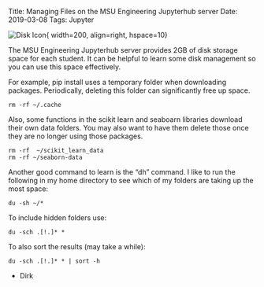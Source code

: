 Title: Managing Files on the MSU Engineering Jupyterhub server
Date: 2019-03-08
Tags: Jupyter

![Disk Icon](//colbrydi.github.io/images/Floppy_Disk.png){ width=200, align=right, hspace=10}

The MSU Engineering Jupyterhub server provides 2GB of disk storage space for each student.  It can be helpful to learn some disk management so you can use this space effectively.

For example, pip install uses a temporary folder when downloading packages.  Periodically, deleting this folder can significantly free up space.  

```rm -rf ~/.cache```

Also, some functions in the scikit learn and seaboarn libraries download their own data folders. You may also want to have them delete those once they are no longer using those packages.

```
rm -rf  ~/scikit_learn_data
rm -rf ~/seaborn-data
```

Another good command to learn is the “dh” command.  I like to run the following in my home directory to see which of my folders are taking up the most space:

```du -sh ~/*```

To include hidden folders use:

```du -sch .[!.]* *```

To also sort the results (may take a while):

```du -sch .[!.]* * | sort -h```

- Dirk
